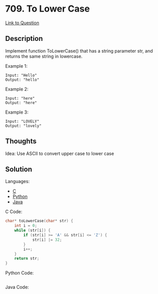 # 709. To Lower Case

[Link to Question](https://leetcode.com/problems/to-lower-case/)

## Description

Implement function ToLowerCase() that has a string parameter str, and returns the same string in lowercase.

Example 1:

```
Input: "Hello"
Output: "hello"
```

Example 2:

```
Input: "here"
Output: "here"
```

Example 3:

```
Input: "LOVELY"
Output: "lovely"
```

## Thoughts

Idea: Use ASCII to convert upper case to lower case

## Solution

Languages:

- [C](#C)
- [Python](#python)
- [Java](#java)

<div id="C"></div>C Code:

```C
char* toLowerCase(char* str) {
    int i = 0;
    while (str[i]) {
        if (str[i] >= 'A' && str[i] <= 'Z') {
            str[i] |= 32;
        }
        i++;
    }
    return str;
}
```

<div id="python"></div>Python Code:

```python

```

<div id="java"></div>Java Code:

```java

```
